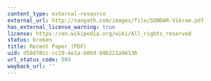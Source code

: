 ```yaml
---
content_type: external-resource
external_url: http://sangath.com/images/file/SUNDAR-Vikram.pdf
has_external_license_warning: true
license: https://en.wikipedia.org/wiki/All_rights_reserved
status: broken
title: Recent Paper (PDF)
uid: d58d70cc-cc29-4e1a-b06d-b9b221a96136
url_status_code: 503
wayback_url: ''
---
```

